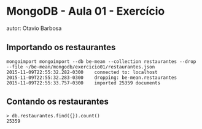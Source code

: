 # MongoDB - Aula 01 - Exercício
autor: Otavio Barbosa

## Importando os restaurantes

```
mongoimport mongoimport --db be-mean --collection restaurantes --drop --file ~/be-mean/mongodb/exercicio01/restaurantes.json
2015-11-09T22:55:32.282-0300	connected to: localhost
2015-11-09T22:55:32.283-0300	dropping: be-mean.restaurantes
2015-11-09T22:55:33.757-0300	imported 25359 documents
```

## Contando os restaurantes

```
> db.restaurantes.find({}).count()
25359
```
